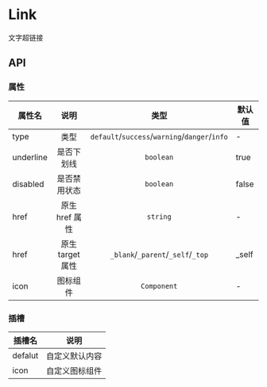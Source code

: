 # Link

文字超链接

<!--@include: ./basic/index.md-->

<!--@include: ./disabled/index.md-->

<!--@include: ./underline/index.md-->

<!--@include: ./icon/index.md-->

<script lang="ts" setup>
import { ref } from 'vue'
import { Plus } from '@ued-plus/components'

const linkType = ref([
	{ type: '', text: '默认链接' },
	{ type: 'primary', text: '主要链接' },
	{ type: 'success', text: '成功链接' },
	{ type: 'warning', text: '警告链接' },
	{ type: 'danger', text: '危险链接' },
	{ type: 'info', text: '信息链接' },
])
</script>

## API

### 属性

| 属性名    |       说明       |                     类型                      | 默认值 |
| --------- | :--------------: | :-------------------------------------------: | ------ |
| type      |       类型       | `default`/`success`/`warning`/`danger`/`info` | -      |
| underline |    是否下划线    |                   `boolean`                   | true   |
| disabled  |   是否禁用状态   |                   `boolean`                   | false  |
| href      |  原生 href 属性  |                   `string`                    | -      |
| href      | 原生 target 属性 |       `_blank`/`_parent`/`_self`/`_top`       | \_self |
| icon      |     图标组件     |                  `Component`                  | -      |

### 插槽

| 插槽名  |      说明      |
| ------- | :------------: |
| defalut | 自定义默认内容 |
| icon    | 自定义图标组件 |
